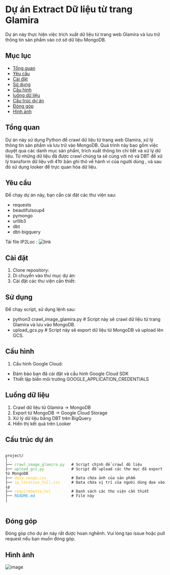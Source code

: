 # Dự án Extract Dữ liệu từ trang Glamira

Dự án này thực hiện việc trích xuất dữ liệu từ trang web Glamira và lưu trữ thông tin sản phẩm vào cơ sở dữ liệu MongoDB.

## Mục lục

- [Tổng quan](#tổng-quan)
- [Yêu cầu](#yêu-cầu)
- [Cài đặt](#cài-đặt)
- [Sử dụng](#sử-dụng)
- [Cấu hình](#cấu-hình)
- [luồng dữ liệu](#luồng-dữ-liệu)
- [Cấu trúc dự án](#cấu-trúc-dự-án)
- [Đóng góp](#đóng-góp)
- [Hình ảnh](#hình-ảnh)

## Tổng quan

Dự án này sử dụng Python để crawl dữ liệu từ trang web Glamira, xử lý thông tin sản phẩm và lưu trữ vào MongoDB. Quá trình này bao gồm việc duyệt qua các danh mục sản phẩm, trích xuất thông tin chi tiết và xử lý dữ liệu.
Từ những dữ liệu đã được crawl chúng ta sẽ cùng với nó và DBT để xử lý transform dữ liệu với 41tr bản ghi thô về hành vi của người dùng , và sau đó sử dụng looker để trực quan hóa dữ liệu.

## Yêu cầu

Để chạy dự án này, bạn cần cài đặt các thư viện sau:

- requests
- beautifulsoup4
- pymongo
- urllib3
- dbt
- dbt-bigquery

Tải file IP2Loc : ![link](https://lite.ip2location.com/database/db11-ip-country-region-city-latitude-longitude-zipcode-timezone)

## Cài đặt

1. Clone repository:
2. Di chuyển vào thư mục dự án:
3. Cài đặt các thư viện cần thiết:

## Sử dụng

Để chạy script, sử dụng lệnh sau:
+ python3 crawl_image_glamira.py # Script này sẽ crawl dữ liệu từ trang Glamira và lưu vào MongoDB.
+ upload_gcs.py # Script này sẽ export dữ liệu từ MongoDB và upload lên GCS.

## Cấu hình
1. Cấu hình Google Cloud:
- Đảm bảo bạn đã cài đặt và cấu hình Google Cloud SDK
- Thiết lập biến môi trường GOOGLE_APPLICATION_CREDENTIALS

## Luồng dữ liệu
1. Crawl dữ liệu từ Glamira -> MongoDB
2. Export từ MongoDB -> Google Cloud Storage
3. Xử lý dữ liệu bằng DBT trên BigQuery
4. Hiển thị kết quả trên Looker


## Cấu trúc dự án
<pre>
<code>
project/
│
├── <span style="color: #4CAF50;">crawl_image_glamira.py</span>   # Script chính để crawl dữ liệu
├── <span style="color: #4CAF50;">upload_gcs.py</span>            # Script để upload các thư mục đã export từ MongoDB
├── <span style="color: #FFC107;">data_image.csv</span>           # Data chứa ảnh của sản phẩm
├── <span style="color: #FFC107;">ip_location_full.csv</span>     # Data chứa vị trí của người dùng dựa vào ip 
├── <span style="color: #FFC107;">requirements.txt</span>         # Danh sách các thư viện cần thiết
├── <span style="color: #2196F3;">README.md</span>                # File này
│
</code>
</pre>

## Đóng góp

Đóng góp cho dự án này rất được hoan nghênh. Vui lòng tạo issue hoặc pull request nếu bạn muốn đóng góp.

## Hình ảnh
![image](https://github.com/user-attachments/assets/ed466765-cfa8-4912-aafc-c524b6abd20c)

